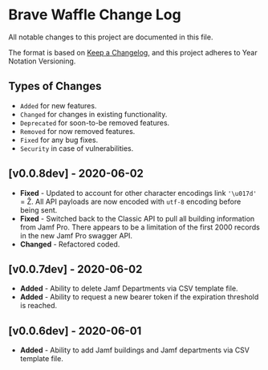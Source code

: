 # Brave Waffle Change Log
All notable changes to this project are documented in this file.

The format is based on [Keep a Changelog](https://keepachangelog.com/en/1.0.0/),
and this project adheres to Year Notation Versioning.


## Types of Changes

- `Added` for new features.
- `Changed` for changes in existing functionality.
- `Deprecated` for soon-to-be removed features.
- `Removed` for now removed features.
- `Fixed` for any bug fixes.
- `Security` in case of vulnerabilities.


## [v0.0.8dev] - 2020-06-02

- **Fixed** - Updated to account for other character encodings link `'\u017d'` = Ž. All API payloads are now encoded with `utf-8` encoding before being sent.
- **Fixed** - Switched back to the Classic API to pull all building information from Jamf Pro. There appears to be a limitation of the first 2000 records in the new Jamf Pro swagger API.
- **Changed** - Refactored coded. 

## [v0.0.7dev] - 2020-06-02

- **Added** - Ability to delete Jamf Departments via CSV template file.
- **Added** - Ability to request a new bearer token if the expiration threshold is reached.


## [v0.0.6dev] - 2020-06-01

- **Added** - Ability to add Jamf buildings and Jamf departments via CSV template file.

